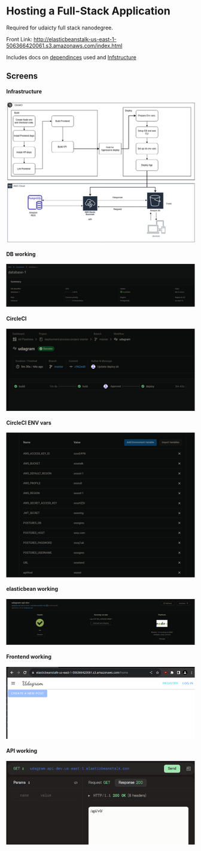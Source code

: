 # Hosting a Full-Stack Application

Required for udaicty full stack nanodegree.

Front Link: http://elasticbeanstalk-us-east-1-506366420061.s3.amazonaws.com/index.html

Includes docs on [dependinces](https://github.com/MinaSameh1/deployment-process-project-starter/blob/master/docs/dependencies.md) used and [Infstructure](https://github.com/MinaSameh1/deployment-process-project-starter/blob/master/docs/Infrastructure.md) 


## Screens

#### Infrastructure
![main](screens/main.png)

#### DB working

![dbWorking](screens/dbWorking.png)

#### CircleCI

![CircleCI](screens/circleCI.png)

#### CircleCI ENV vars

![circleEnv](screens/CircleEnv.png)

#### elasticbean working

![elastic bean](screens/elasticbean.png)

#### Frontend working

![front](screens/frontWorking.png)

#### API working

![apiworking](screens/apiWorking.png)
